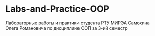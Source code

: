 # Labs-and-Practice-OOP
Лабораторные работы и практики 
студента РТУ МИРЭА 
Самохина Олега Романовича 
по дисциплине ООП 
за 3-ий семестр 
